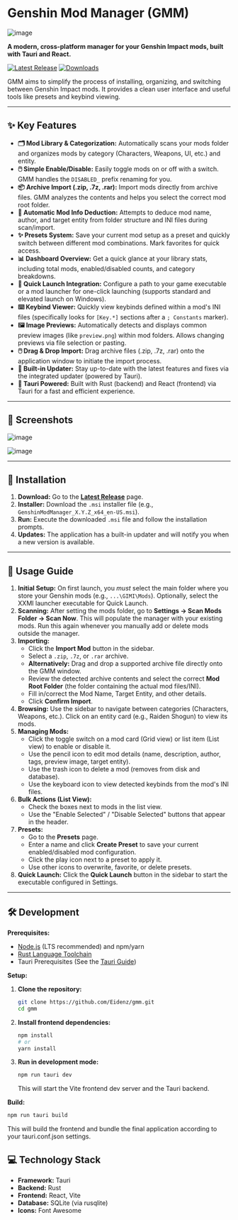 # Genshin Mod Manager (GMM)

![image](https://github.com/user-attachments/assets/b70e9905-e7b4-404e-b117-dc0ab9df3fe5)

**A modern, cross-platform manager for your Genshin Impact mods, built with Tauri and React.**

[![Latest Release](https://img.shields.io/github/v/release/Eidenz/gmm-updates?label=Latest%20Release&style=for-the-badge)](https://github.com/Eidenz/gmm/releases/latest)
[![Downloads](https://img.shields.io/github/downloads/Eidenz/gmm-updates/total?style=for-the-badge)](https://github.com/Eidenz/gmm/releases)

GMM aims to simplify the process of installing, organizing, and switching between Genshin Impact mods. It provides a clean user interface and useful tools like presets and keybind viewing.

---

## ✨ Key Features

*   **🗂️ Mod Library & Categorization:** Automatically scans your mods folder and organizes mods by category (Characters, Weapons, UI, etc.) and entity.
*   **🖱️ Simple Enable/Disable:** Easily toggle mods on or off with a switch. GMM handles the `DISABLED_` prefix renaming for you.
*   **📦 Archive Import (.zip, .7z, .rar):** Import mods directly from archive files. GMM analyzes the contents and helps you select the correct mod root folder.
*   **🤖 Automatic Mod Info Deduction:** Attempts to deduce mod name, author, and target entity from folder structure and INI files during scan/import.
*   **✨ Presets System:** Save your current mod setup as a preset and quickly switch between different mod combinations. Mark favorites for quick access.
*   **📊 Dashboard Overview:** Get a quick glance at your library stats, including total mods, enabled/disabled counts, and category breakdowns.
*   **🚀 Quick Launch Integration:** Configure a path to your game executable or a mod launcher for one-click launching (supports standard and elevated launch on Windows).
*   **⌨️ Keybind Viewer:** Quickly view keybinds defined within a mod's INI files (specifically looks for `[Key.*]` sections after a `; Constants` marker).
*   **🖼️ Image Previews:** Automatically detects and displays common preview images (like `preview.png`) within mod folders. Allows changing previews via file selection or pasting.
*   **🖱️ Drag & Drop Import:** Drag archive files (.zip, .7z, .rar) onto the application window to initiate the import process.
*   **🔄 Built-in Updater:** Stay up-to-date with the latest features and fixes via the integrated updater (powered by Tauri).
*   **🦀 Tauri Powered:** Built with Rust (backend) and React (frontend) via Tauri for a fast and efficient experience.

---

## 📸 Screenshots

![image](https://github.com/user-attachments/assets/8f378729-6029-48ed-a609-ac52f68bf961)

![image](https://github.com/user-attachments/assets/3c695fec-b311-4940-8948-e198b5db0f48)

---

## 💾 Installation

1.  **Download:** Go to the [**Latest Release**](https://github.com/Eidenz/gmm-updates/releases/latest) page.
2.  **Installer:** Download the `.msi` installer file (e.g., `GenshinModManager_X.Y.Z_x64_en-US.msi`).
3.  **Run:** Execute the downloaded `.msi` file and follow the installation prompts.
4.  **Updates:** The application has a built-in updater and will notify you when a new version is available.

---

## 🚀 Usage Guide

1.  **Initial Setup:** On first launch, you *must* select the main folder where you store your Genshin mods (e.g., `...\GIMI\Mods`). Optionally, select the XXMI launcher executable for Quick Launch.
2.  **Scanning:** After setting the mods folder, go to **Settings -> Scan Mods Folder -> Scan Now**. This will populate the manager with your existing mods. Run this again whenever you manually add or delete mods outside the manager.
3.  **Importing:**
    *   Click the **Import Mod** button in the sidebar.
    *   Select a `.zip`, `.7z`, or `.rar` archive.
    *   **Alternatively:** Drag and drop a supported archive file directly onto the GMM window.
    *   Review the detected archive contents and select the correct **Mod Root Folder** (the folder containing the actual mod files/INI).
    *   Fill in/correct the Mod Name, Target Entity, and other details.
    *   Click **Confirm Import**.
4.  **Browsing:** Use the sidebar to navigate between categories (Characters, Weapons, etc.). Click on an entity card (e.g., Raiden Shogun) to view its mods.
5.  **Managing Mods:**
    *   Click the toggle switch on a mod card (Grid view) or list item (List view) to enable or disable it.
    *   Use the pencil icon to edit mod details (name, description, author, tags, preview image, target entity).
    *   Use the trash icon to delete a mod (removes from disk and database).
    *   Use the keyboard icon to view detected keybinds from the mod's INI files.
6.  **Bulk Actions (List View):**
    *   Check the boxes next to mods in the list view.
    *   Use the "Enable Selected" / "Disable Selected" buttons that appear in the header.
7.  **Presets:**
    *   Go to the **Presets** page.
    *   Enter a name and click **Create Preset** to save your current enabled/disabled mod configuration.
    *   Click the play icon next to a preset to apply it.
    *   Use other icons to overwrite, favorite, or delete presets.
8.  **Quick Launch:** Click the **Quick Launch** button in the sidebar to start the executable configured in Settings.

---

## 🛠️ Development

**Prerequisites:**

*   [Node.js](https://nodejs.org/) (LTS recommended) and npm/yarn
*   [Rust Language Toolchain](https://www.rust-lang.org/tools/install)
*   Tauri Prerequisites (See the [Tauri Guide](https://tauri.app/v1/guides/getting-started/prerequisites))

**Setup:**

1.  **Clone the repository:**
    ```bash
    git clone https://github.com/Eidenz/gmm.git
    cd gmm
    ```
2.  **Install frontend dependencies:**
    ```bash
    npm install
    # or
    yarn install
    ```
3.  **Run in development mode:**
    ```bash
    npm run tauri dev
    ```
    This will start the Vite frontend dev server and the Tauri backend.

**Build:**

```bash
npm run tauri build
```

This will build the frontend and bundle the final application according to your tauri.conf.json settings.

## 💻 Technology Stack

- **Framework:** Tauri
- **Backend:** Rust
- **Frontend:** React, Vite
- **Database:** SQLite (via rusqlite)
- **Icons:** Font Awesome
